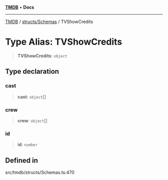 [**TMDB**](../../../README.md) • **Docs**

***

[TMDB](../../../README.md) / [structs/Schemas](../README.md) / TVShowCredits

# Type Alias: TVShowCredits

> **TVShowCredits**: `object`

## Type declaration

### cast

> **cast**: `object`[]

### crew

> **crew**: `object`[]

### id

> **id**: `number`

## Defined in

src/tmdb/structs/Schemas.ts:470
